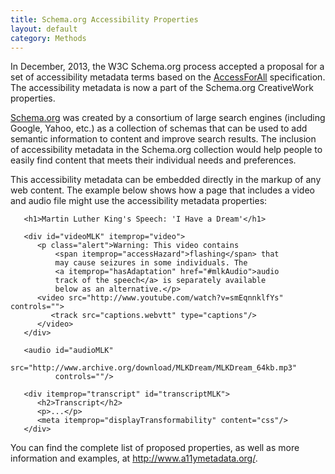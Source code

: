 ```yaml
---
title: Schema.org Accessibility Properties
layout: default
category: Methods
---
```

In December, 2013, the W3C Schema.org process accepted a proposal for a set of accessibility metadata terms based on the [AccessForAll](AccessForAll.html) specification. The accessibility metadata is now a part of the Schema.org CreativeWork properties.

<a href="http://schema.org" rel="nofollow" target="_blank" class="link-external">Schema.org</a> was created by a consortium of large search engines (including Google, Yahoo, etc.) as a collection of schemas that can be used to add semantic information to content and improve search results. The inclusion of accessibility metadata in the Schema.org collection would help people to easily find content that meets their individual needs and preferences.

This accessibility  metadata can be embedded directly in the markup of any web content. The example below shows how a page that includes a video and audio file might use the accessibility metadata properties:

```
   <h1>Martin Luther King's Speech: 'I Have a Dream'</h1>

   <div id="videoMLK" itemprop="video">
      <p class="alert">Warning: This video contains
          <span itemprop="accessHazard">flashing</span> that
          may cause seizures in some individuals. The
          <a itemprop="hasAdaptation" href="#mlkAudio">audio
          track of the speech</a> is separately available
          below as an alternative.</p>
      <video src="http://www.youtube.com/watch?v=smEqnnklfYs" controls="">
         <track src="captions.webvtt" type="captions"/>
      </video>
   </div>

   <audio id="audioMLK"
          src="http://www.archive.org/download/MLKDream/MLKDream_64kb.mp3"
          controls=""/>

   <div itemprop="transcript" id="transcriptMLK">
      <h2>Transcript</h2>
      <p>...</p>
      <meta itemprop="displayTransformability" content="css"/>
   </div>
```

You can find the complete list of proposed properties, as well as more information and examples, at <a href="http://www.a11ymetadata.org/" rel="nofollow" target="_blank" class="link-external">http://www.a11ymetadata.org/</a>.

